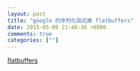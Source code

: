 ```yaml
---
layout: post
title: "google 的序列化函式庫 flatbuffers"
date: 2015-05-09 21:48:36 +0800
comments: true
categories: [""]
---
```



<!-- more -->

[flatbuffers]


[flatbuffers]:https://github.com/google/flatbuffers/